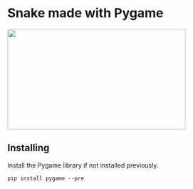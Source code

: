 # Snake made with Pygame
<img src="https://user-images.githubusercontent.com/115154379/218105440-6851fc46-3b66-4583-860b-55c80fc1fd75.gif" width="400" height="225">

## Installing
Install the Pygame library if not installed previously.
```
pip install pygame --pre
```
